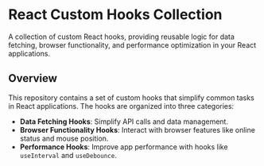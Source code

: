 # React Custom Hooks Collection

A collection of custom React hooks, providing reusable logic for data fetching, browser functionality, and performance optimization in your React applications.

## Overview

This repository contains a set of custom hooks that simplify common tasks in React applications. The hooks are organized into three categories:
- **Data Fetching Hooks**: Simplify API calls and data management.
- **Browser Functionality Hooks**: Interact with browser features like online status and mouse position.
- **Performance Hooks**: Improve app performance with hooks like `useInterval` and `useDebounce`.
